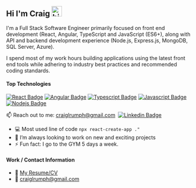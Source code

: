 ## Hi I'm Craig <img src="https://user-images.githubusercontent.com/1303154/88677602-1635ba80-d120-11ea-84d8-d263ba5fc3c0.gif" width="28px" height="28px" alt="hi">

I'm a Full Stack Software Engineer primarily focused on front end development (React, Angular, TypeScript and JavaScript (ES6+), along with API and backend development experience (Node.js, Express.js, MongoDB, SQL Server, Azure).

I spend most of my work hours building applications using the latest front end tools while adhering to industry best practices and recommended coding standards.

#### Top Technologies

<!-- TODO: Make technologies links takes you to repositories -->

[![React Badge](https://img.shields.io/badge/-React-61DBFB?style=for-the-badge&labelColor=black&logo=react&logoColor=61DBFB)](https://reactjs.org) [![Angular Badge](https://img.shields.io/badge/-Angular-DD0031?style=for-the-badge&labelColor=black&logo=angular&logoColor=DD0031)](https://angular.io) [![Typescript Badge](https://img.shields.io/badge/-Typescript-007acc?style=for-the-badge&labelColor=black&logo=typescript&logoColor=007acc)](https://www.typescriptlang.org) [![Javascript Badge](https://img.shields.io/badge/-Javascript-F0DB4F?style=for-the-badge&labelColor=black&logo=javascript&logoColor=F0DB4F)](https://www.javascript.com) [![Nodejs Badge](https://img.shields.io/badge/-Nodejs-3C873A?style=for-the-badge&labelColor=black&logo=node.js&logoColor=3C873A)](https://nodejs.org/en/) 

:mailbox: Reach out to me: craiglrumph@gmail.com &nbsp;[![Linkedin Badge](https://img.shields.io/badge/-LinkedIn-0e76a8?style=flat&labelColor=0e76a8&logo=linkedin&logoColor=white)](https://www.linkedin.com/in/craigrumph) 

<!-- - 🔭 I’m currently working at Capital One -->
- :computer: Most used line of code `npx react-create-app ."`
- 🤔 I’m always looking to work on new and exciting projects
- ⚡ Fun fact: I go to the GYM 5 days a week.

#### Work / Contact Information
- :paperclip: [My Resume/CV](https://github.com/ipenywis/ipenywis/blob/master/resumes/resume%20v1.0.pdf)
- :email: craiglrumph@gmail.com




